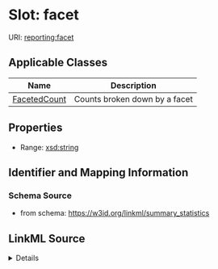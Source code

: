 # Slot: facet

URI: [reporting:facet](https://w3id.org/linkml/reportfacet)



<!-- no inheritance hierarchy -->




## Applicable Classes

| Name | Description |
| --- | --- |
[FacetedCount](FacetedCount.md) | Counts broken down by a facet






## Properties

* Range: [xsd:string](http://www.w3.org/2001/XMLSchema#string)







## Identifier and Mapping Information







### Schema Source


* from schema: https://w3id.org/linkml/summary_statistics




## LinkML Source

<details>
```yaml
name: facet
from_schema: https://w3id.org/linkml/summary_statistics
rank: 1000
key: true
alias: facet
owner: FacetedCount
domain_of:
- FacetedCount
range: string

```
</details>